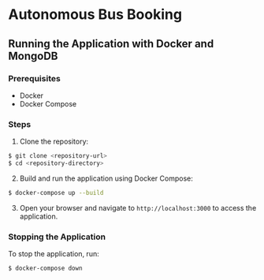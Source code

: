 # Autonomous Bus Booking

## Running the Application with Docker and MongoDB

### Prerequisites

- Docker
- Docker Compose

### Steps

1. Clone the repository:

```sh
$ git clone <repository-url>
$ cd <repository-directory>
```

2. Build and run the application using Docker Compose:

```sh
$ docker-compose up --build
```

3. Open your browser and navigate to `http://localhost:3000` to access the application.

### Stopping the Application

To stop the application, run:

```sh
$ docker-compose down
```
